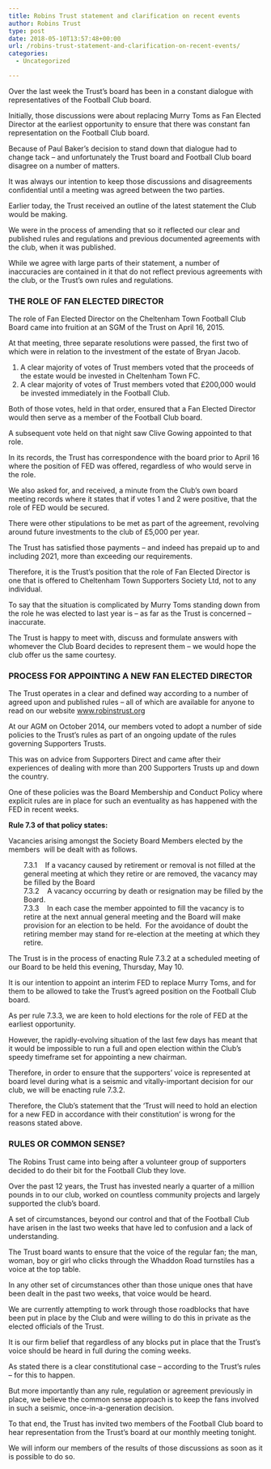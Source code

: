 ```yaml
---
title: Robins Trust statement and clarification on recent events
author: Robins Trust
type: post
date: 2018-05-10T13:57:48+00:00
url: /robins-trust-statement-and-clarification-on-recent-events/
categories:
  - Uncategorized

---
```

Over the last week the Trust’s board has been in a constant dialogue with representatives of the Football Club board.

Initially, those discussions were about replacing Murry Toms as Fan Elected Director at the earliest opportunity to ensure that there was constant fan representation on the Football Club board.

Because of Paul Baker’s decision to stand down that dialogue had to change tack – and unfortunately the Trust board and Football Club board disagree on a number of matters.
  
It was always our intention to keep those discussions and disagreements confidential until a meeting was agreed between the two parties.

Earlier today, the Trust received an outline of the latest statement the Club would be making.

We were in the process of amending that so it reflected our clear and published rules and regulations and previous documented agreements with the club, when it was published.

While we agree with large parts of their statement, a number of inaccuracies are contained in it that do not reflect previous agreements with the club, or the Trust’s own rules and regulations.

### THE ROLE OF FAN ELECTED DIRECTOR

The role of Fan Elected Director on the Cheltenham Town Football Club Board came into fruition at an SGM of the Trust on April 16, 2015.

At that meeting, three separate resolutions were passed, the first two of which were in relation to the investment of the estate of Bryan Jacob.

  1. A clear majority of votes of Trust members voted that the proceeds of the estate would be invested in Cheltenham Town FC.
  2. A clear majority of votes of Trust members voted that £200,000 would be invested immediately in the Football Club.

Both of those votes, held in that order, ensured that a Fan Elected Director would then serve as a member of the Football Club board.
  
A subsequent vote held on that night saw Clive Gowing appointed to that role.

In its records, the Trust has correspondence with the board prior to April 16 where the position of FED was offered, regardless of who would serve in the role.

We also asked for, and received, a minute from the Club’s own board meeting records where it states that if votes 1 and 2 were positive, that the role of FED would be secured.

There were other stipulations to be met as part of the agreement, revolving around future investments to the club of £5,000 per year.

The Trust has satisfied those payments – and indeed has prepaid up to and including 2021, more than exceeding our requirements.

Therefore, it is the Trust’s position that the role of Fan Elected Director is one that is offered to Cheltenham Town Supporters Society Ltd, not to any individual.

To say that the situation is complicated by Murry Toms standing down from the role he was elected to last year is – as far as the Trust is concerned – inaccurate.

The Trust is happy to meet with, discuss and formulate answers with whomever the Club Board decides to represent them – we would hope the club offer us the same courtesy.

### PROCESS FOR APPOINTING A NEW FAN ELECTED DIRECTOR

The Trust operates in a clear and defined way according to a number of agreed upon and published rules – all of which are available for anyone to read on our website www.robinstrust.org

At our AGM on October 2014, our members voted to adopt a number of side policies to the Trust’s rules as part of an ongoing update of the rules governing Supporters Trusts.

This was on advice from Supporters Direct and came after their experiences of dealing with more than 200 Supporters Trusts up and down the country.

One of these policies was the Board Membership and Conduct Policy where explicit rules are in place for such an eventuality as has happened with the FED in recent weeks.

**Rule 7.3 of that policy states:**
  
Vacancies arising amongst the Society Board Members elected by the members  will be dealt with as follows.

<p style="padding-left: 30px;">
  7.3.1    If a vacancy caused by retirement or removal is not filled at the general meeting at which they retire or are removed, the vacancy may be filled by the Board<br /> 7.3.2    A vacancy occurring by death or resignation may be filled by the Board.<br /> 7.3.3    In each case the member appointed to fill the vacancy is to retire at the next annual general meeting and the Board will make provision for an election to be held.  For the avoidance of doubt the retiring member may stand for re-election at the meeting at which they retire.
</p>

The Trust is in the process of enacting Rule 7.3.2 at a scheduled meeting of our Board to be held this evening, Thursday, May 10.

It is our intention to appoint an interim FED to replace Murry Toms, and for them to be allowed to take the Trust’s agreed position on the Football Club board.

As per rule 7.3.3, we are keen to hold elections for the role of FED at the earliest opportunity.

However, the rapidly-evolving situation of the last few days has meant that it would be impossible to run a full and open election within the Club’s speedy timeframe set for appointing a new chairman.

Therefore, in order to ensure that the supporters’ voice is represented at board level during what is a seismic and vitally-important decision for our club, we will be enacting rule 7.3.2.

Therefore, the Club’s statement that the ‘Trust will need to hold an election for a new FED in accordance with their constitution’ is wrong for the reasons stated above.

### RULES OR COMMON SENSE?

The Robins Trust came into being after a volunteer group of supporters decided to do their bit for the Football Club they love.

Over the past 12 years, the Trust has invested nearly a quarter of a million pounds in to our club, worked on countless community projects and largely supported the club’s board.

A set of circumstances, beyond our control and that of the Football Club have arisen in the last two weeks that have led to confusion and a lack of understanding.

The Trust board wants to ensure that the voice of the regular fan; the man, woman, boy or girl who clicks through the Whaddon Road turnstiles has a voice at the top table.

In any other set of circumstances other than those unique ones that have been dealt in the past two weeks, that voice would be heard.

We are currently attempting to work through those roadblocks that have been put in place by the Club and were willing to do this in private as the elected officials of the Trust.

It is our firm belief that regardless of any blocks put in place that the Trust’s voice should be heard in full during the coming weeks.

As stated there is a clear constitutional case – according to the Trust’s rules – for this to happen.

But more importantly than any rule, regulation or agreement previously in place, we believe the common sense approach is to keep the fans involved in such a seismic, once-in-a-generation decision.

To that end, the Trust has invited two members of the Football Club board to hear representation from the Trust’s board at our monthly meeting tonight.

We will inform our members of the results of those discussions as soon as it is possible to do so.